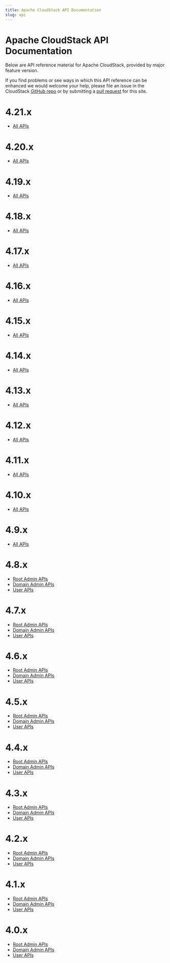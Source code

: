 ```yaml
---
title: Apache CloudStack API Documentation
slug: api
---
```


# Apache CloudStack API Documentation

Below are API reference material for Apache CloudStack, provided by major
feature version.

If you find problems or see ways in which this API reference can be enhanced we
would welcome your help, please file an issue in the CloudStack [GitHub
repo](https://github.com/apache/cloudstack) or by submitting a [pull
request](https://github.com/apache/cloudstack-www/pulls/new) for this site.

# 4.21.x

- <a href="/api/apidocs-4.21/" target="_blank">All APIs</a>

# 4.20.x

- <a href="/api/apidocs-4.20/" target="_blank">All APIs</a>

# 4.19.x

- <a href="/api/apidocs-4.19/" target="_blank">All APIs</a>

# 4.18.x

- <a href="/api/apidocs-4.18/" target="_blank">All APIs</a>

# 4.17.x

- <a href="/api/apidocs-4.17/" target="_blank">All APIs</a>

# 4.16.x

- <a href="/api/apidocs-4.16/" target="_blank">All APIs</a>

# 4.15.x

- <a href="/api/apidocs-4.15/" target="_blank">All APIs</a>

# 4.14.x

- <a href="/api/apidocs-4.14/" target="_blank">All APIs</a>

# 4.13.x

- <a href="/api/apidocs-4.13/" target="_blank">All APIs</a>

# 4.12.x

- <a href="/api/apidocs-4.12/" target="_blank">All APIs</a>

# 4.11.x

- <a href="/api/apidocs-4.11/" target="_blank">All APIs</a>

# 4.10.x

- <a href="/api/apidocs-4.10/" target="_blank">All APIs</a>

# 4.9.x

- <a href="/api/apidocs-4.9/" target="_blank">All APIs</a>

# 4.8.x

- <a href="/api/apidocs-4.8/TOC_Root_Admin.html" target="_blank">Root Admin APIs</a>
- <a href="/api/apidocs-4.8/TOC_Domain_Admin.html" target="_blank">Domain Admin APIs</a>
- <a href="/api/apidocs-4.8/TOC_User.html" target="_blank">User APIs</a>

# 4.7.x

- <a href="/api/apidocs-4.7/TOC_Root_Admin.html" target="_blank">Root Admin APIs</a>
- <a href="/api/apidocs-4.7/TOC_Domain_Admin.html" target="_blank">Domain Admin APIs</a>
- <a href="/api/apidocs-4.7/TOC_User.html" target="_blank">User APIs</a>

# 4.6.x

- <a href="/api/apidocs-4.6/TOC_Root_Admin.html" target="_blank">Root Admin APIs</a>
- <a href="/api/apidocs-4.6/TOC_Domain_Admin.html" target="_blank">Domain Admin APIs</a>
- <a href="/api/apidocs-4.6/TOC_User.html" target="_blank">User APIs</a>

# 4.5.x

- <a href="/api/apidocs-4.5/TOC_Root_Admin.html" target="_blank">Root Admin APIs</a>
- <a href="/api/apidocs-4.5/TOC_Domain_Admin.html" target="_blank">Domain Admin APIs</a>
- <a href="/api/apidocs-4.5/TOC_User.html" target="_blank">User APIs</a>

# 4.4.x

- <a href="/api/apidocs-4.4/TOC_Root_Admin.html" target="_blank">Root Admin APIs</a>
- <a href="/api/apidocs-4.4/TOC_Domain_Admin.html" target="_blank">Domain Admin APIs</a>
- <a href="/api/apidocs-4.4/TOC_User.html" target="_blank">User APIs</a>

# 4.3.x

- <a href="/api/apidocs-4.3/TOC_Root_Admin.html" target="_blank">Root Admin APIs</a>
- <a href="/api/apidocs-4.3/TOC_Domain_Admin.html" target="_blank">Domain Admin APIs</a>
- <a href="/api/apidocs-4.3/TOC_User.html" target="_blank">User APIs</a>

# 4.2.x

- <a href="/api/apidocs-4.2/TOC_Root_Admin.html" target="_blank">Root Admin APIs</a>
- <a href="/api/apidocs-4.2/TOC_Domain_Admin.html" target="_blank">Domain Admin APIs</a>
- <a href="/api/apidocs-4.2/TOC_User.html" target="_blank">User APIs</a>

# 4.1.x

- <a href="/api/apidocs-4.1/TOC_Root_Admin.html" target="_blank">Root Admin APIs</a>
- <a href="/api/apidocs-4.1/TOC_Domain_Admin.html" target="_blank">Domain Admin APIs</a>
- <a href="/api/apidocs-4.1/TOC_User.html" target="_blank">User APIs</a>

# 4.0.x

- <a href="/api/apidocs-4.0/TOC_Root_Admin.html" target="_blank">Root Admin APIs</a>
- <a href="/api/apidocs-4.0/TOC_Domain_Admin.html" target="_blank">Domain Admin APIs</a>
- <a href="/api/apidocs-4.0/TOC_User.html" target="_blank">User APIs</a>
